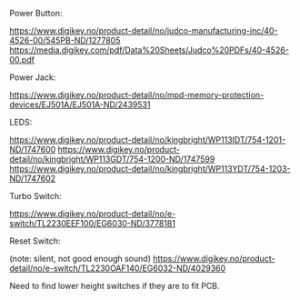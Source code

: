 Power Button:

https://www.digikey.no/product-detail/no/judco-manufacturing-inc/40-4526-00/545PB-ND/1277805
https://media.digikey.com/pdf/Data%20Sheets/Judco%20PDFs/40-4526-00.pdf

Power Jack:

https://www.digikey.no/product-detail/no/mpd-memory-protection-devices/EJ501A/EJ501A-ND/2439531

LEDS:

https://www.digikey.no/product-detail/no/kingbright/WP113IDT/754-1201-ND/1747600
https://www.digikey.no/product-detail/no/kingbright/WP113GDT/754-1200-ND/1747599
https://www.digikey.no/product-detail/no/kingbright/WP113YDT/754-1203-ND/1747602

Turbo Switch:

https://www.digikey.no/product-detail/no/e-switch/TL2230EEF100/EG6030-ND/3778181

Reset Switch:

(note: silent, not good enough sound)
https://www.digikey.no/product-detail/no/e-switch/TL2230OAF140/EG6032-ND/4029360


Need to find lower height switches if they are to fit PCB.
